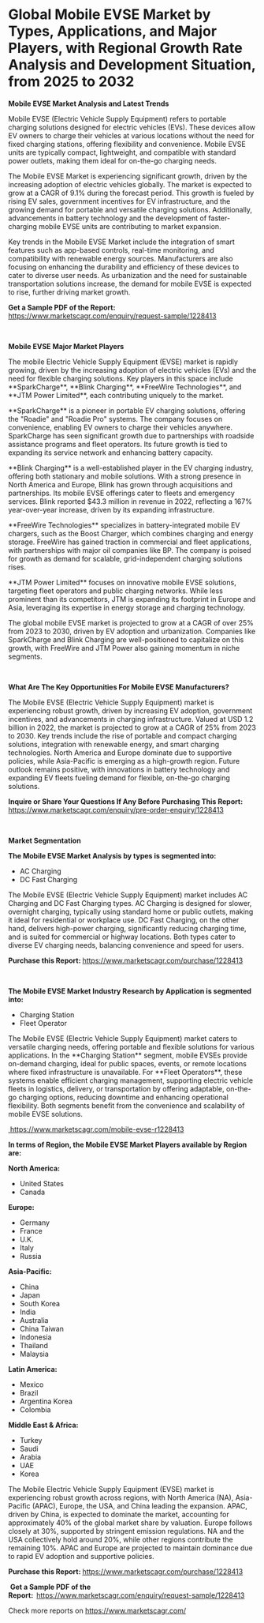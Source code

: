<p><h1>Global Mobile EVSE Market by Types, Applications, and Major Players, with Regional Growth Rate Analysis and Development Situation, from 2025 to 2032</h1></p><p><strong>Mobile EVSE Market Analysis and Latest Trends</strong></p>
<p><p>Mobile EVSE (Electric Vehicle Supply Equipment) refers to portable charging solutions designed for electric vehicles (EVs). These devices allow EV owners to charge their vehicles at various locations without the need for fixed charging stations, offering flexibility and convenience. Mobile EVSE units are typically compact, lightweight, and compatible with standard power outlets, making them ideal for on-the-go charging needs.</p><p>The Mobile EVSE Market is experiencing significant growth, driven by the increasing adoption of electric vehicles globally. The market is expected to grow at a CAGR of 9.1% during the forecast period. This growth is fueled by rising EV sales, government incentives for EV infrastructure, and the growing demand for portable and versatile charging solutions. Additionally, advancements in battery technology and the development of faster-charging mobile EVSE units are contributing to market expansion.</p><p>Key trends in the Mobile EVSE Market include the integration of smart features such as app-based controls, real-time monitoring, and compatibility with renewable energy sources. Manufacturers are also focusing on enhancing the durability and efficiency of these devices to cater to diverse user needs. As urbanization and the need for sustainable transportation solutions increase, the demand for mobile EVSE is expected to rise, further driving market growth.</p></p>
<p><strong>Get a Sample PDF of the Report:&nbsp;</strong> <a href="https://www.marketscagr.com/enquiry/request-sample/1228413?utm_campaign=2008&utm_medium=2&utm_source=Github&utm_content=ia&utm_term=22012025&utm_id=mobile-evse">https://www.marketscagr.com/enquiry/request-sample/1228413</a></p>
<p>&nbsp;</p>
<p><strong>Mobile EVSE Major Market Players</strong></p>
<p><p>The mobile Electric Vehicle Supply Equipment (EVSE) market is rapidly growing, driven by the increasing adoption of electric vehicles (EVs) and the need for flexible charging solutions. Key players in this space include **SparkCharge**, **Blink Charging**, **FreeWire Technologies**, and **JTM Power Limited**, each contributing uniquely to the market.</p><p>**SparkCharge** is a pioneer in portable EV charging solutions, offering the "Roadie" and "Roadie Pro" systems. The company focuses on convenience, enabling EV owners to charge their vehicles anywhere. SparkCharge has seen significant growth due to partnerships with roadside assistance programs and fleet operators. Its future growth is tied to expanding its service network and enhancing battery capacity.</p><p>**Blink Charging** is a well-established player in the EV charging industry, offering both stationary and mobile solutions. With a strong presence in North America and Europe, Blink has grown through acquisitions and partnerships. Its mobile EVSE offerings cater to fleets and emergency services. Blink reported $43.3 million in revenue in 2022, reflecting a 167% year-over-year increase, driven by its expanding infrastructure.</p><p>**FreeWire Technologies** specializes in battery-integrated mobile EV chargers, such as the Boost Charger, which combines charging and energy storage. FreeWire has gained traction in commercial and fleet applications, with partnerships with major oil companies like BP. The company is poised for growth as demand for scalable, grid-independent charging solutions rises.</p><p>**JTM Power Limited** focuses on innovative mobile EVSE solutions, targeting fleet operators and public charging networks. While less prominent than its competitors, JTM is expanding its footprint in Europe and Asia, leveraging its expertise in energy storage and charging technology.</p><p>The global mobile EVSE market is projected to grow at a CAGR of over 25% from 2023 to 2030, driven by EV adoption and urbanization. Companies like SparkCharge and Blink Charging are well-positioned to capitalize on this growth, with FreeWire and JTM Power also gaining momentum in niche segments.</p></p>
<p>&nbsp;</p>
<p><strong>What Are The Key Opportunities For Mobile EVSE Manufacturers?</strong></p>
<p><p>The Mobile EVSE (Electric Vehicle Supply Equipment) market is experiencing robust growth, driven by increasing EV adoption, government incentives, and advancements in charging infrastructure. Valued at USD 1.2 billion in 2022, the market is projected to grow at a CAGR of 25% from 2023 to 2030. Key trends include the rise of portable and compact charging solutions, integration with renewable energy, and smart charging technologies. North America and Europe dominate due to supportive policies, while Asia-Pacific is emerging as a high-growth region. Future outlook remains positive, with innovations in battery technology and expanding EV fleets fueling demand for flexible, on-the-go charging solutions.</p></p>
<p><strong>Inquire or Share Your Questions If Any Before Purchasing This Report:</strong> <a href="https://www.marketscagr.com/enquiry/pre-order-enquiry/1228413?utm_campaign=2008&utm_medium=2&utm_source=Github&utm_content=ia&utm_term=22012025&utm_id=mobile-evse">https://www.marketscagr.com/enquiry/pre-order-enquiry/1228413</a></p>
<p>&nbsp;</p>
<p><strong>Market Segmentation</strong></p>
<p><strong>The Mobile EVSE Market Analysis by types is segmented into:</strong></p>
<p><ul><li>AC Charging</li><li>DC Fast Charging</li></ul></p>
<p><p>The Mobile EVSE (Electric Vehicle Supply Equipment) market includes AC Charging and DC Fast Charging types. AC Charging is designed for slower, overnight charging, typically using standard home or public outlets, making it ideal for residential or workplace use. DC Fast Charging, on the other hand, delivers high-power charging, significantly reducing charging time, and is suited for commercial or highway locations. Both types cater to diverse EV charging needs, balancing convenience and speed for users.</p></p>
<p><strong>Purchase this Report:&nbsp;</strong><a href="https://www.marketscagr.com/purchase/1228413?utm_campaign=2008&utm_medium=2&utm_source=Github&utm_content=ia&utm_term=22012025&utm_id=mobile-evse">https://www.marketscagr.com/purchase/1228413</a></p>
<p>&nbsp;</p>
<p><strong>The Mobile EVSE Market Industry Research by Application is segmented into:</strong></p>
<p><ul><li>Charging Station</li><li>Fleet Operator</li></ul></p>
<p><p>The Mobile EVSE (Electric Vehicle Supply Equipment) market caters to versatile charging needs, offering portable and flexible solutions for various applications. In the **Charging Station** segment, mobile EVSEs provide on-demand charging, ideal for public spaces, events, or remote locations where fixed infrastructure is unavailable. For **Fleet Operators**, these systems enable efficient charging management, supporting electric vehicle fleets in logistics, delivery, or transportation by offering adaptable, on-the-go charging options, reducing downtime and enhancing operational flexibility. Both segments benefit from the convenience and scalability of mobile EVSE solutions.</p></p>
<p><a href="https://www.marketscagr.com/mobile-evse-r1228413?utm_campaign=2008&utm_medium=2&utm_source=Github&utm_content=ia&utm_term=22012025&utm_id=mobile-evse">&nbsp;https://www.marketscagr.com/mobile-evse-r1228413</a></p>
<p><strong>In terms of Region, the Mobile EVSE Market Players available by Region are:</strong></p>
<p>
    <p> <strong> North America: </strong>
        <ul>
            <li>United States</li>
            <li>Canada</li>
        </ul>
        </p> 
    <p> <strong> Europe: </strong>
        <ul>
            <li>Germany</li>
            <li>France</li>
            <li>U.K.</li>
            <li>Italy</li>
            <li>Russia</li>
        </ul>
        </p> 
    <p> <strong> Asia-Pacific: </strong>
        <ul>
            <li>China</li>
            <li>Japan</li>
            <li>South Korea</li>
            <li>India</li>
            <li>Australia</li>
            <li>China Taiwan</li>
            <li>Indonesia</li>
            <li>Thailand</li>
            <li>Malaysia</li>
        </ul>
        </p> 
    <p> <strong> Latin America: </strong>
        <ul>
            <li>Mexico</li>
            <li>Brazil</li>
            <li>Argentina Korea</li>
            <li>Colombia</li>
        </ul>
        </p> 
    <p> <strong> Middle East & Africa: </strong>
        <ul>
            <li>Turkey</li>
            <li>Saudi</li>
            <li>Arabia</li>
            <li>UAE</li>
            <li>Korea</li>
        </ul>
    </p>
    </p>
<p><p>The Mobile Electric Vehicle Supply Equipment (EVSE) market is experiencing robust growth across regions, with North America (NA), Asia-Pacific (APAC), Europe, the USA, and China leading the expansion. APAC, driven by China, is expected to dominate the market, accounting for approximately 40% of the global market share by valuation. Europe follows closely at 30%, supported by stringent emission regulations. NA and the USA collectively hold around 20%, while other regions contribute the remaining 10%. APAC and Europe are projected to maintain dominance due to rapid EV adoption and supportive policies.</p></p>
<p><strong>Purchase this Report: </strong><a href="https://www.marketscagr.com/purchase/1228413?utm_campaign=2008&utm_medium=2&utm_source=Github&utm_content=ia&utm_term=22012025&utm_id=mobile-evse">https://www.marketscagr.com/purchase/1228413</a></p>
<p>&nbsp;<strong>Get a Sample PDF of the Report:&nbsp;&nbsp;</strong><a href="https://www.marketscagr.com/enquiry/request-sample/1228413?utm_campaign=2008&utm_medium=2&utm_source=Github&utm_content=ia&utm_term=22012025&utm_id=mobile-evse">https://www.marketscagr.com/enquiry/request-sample/1228413</a></p>
<p><strong></strong></p>
<p>Check more reports on <a href="https://www.marketscagr.com/?utm_campaign=2008&utm_medium=2&utm_source=Github&utm_content=ia&utm_term=22012025&utm_id=mobile-evse">https://www.marketscagr.com/</a></p>